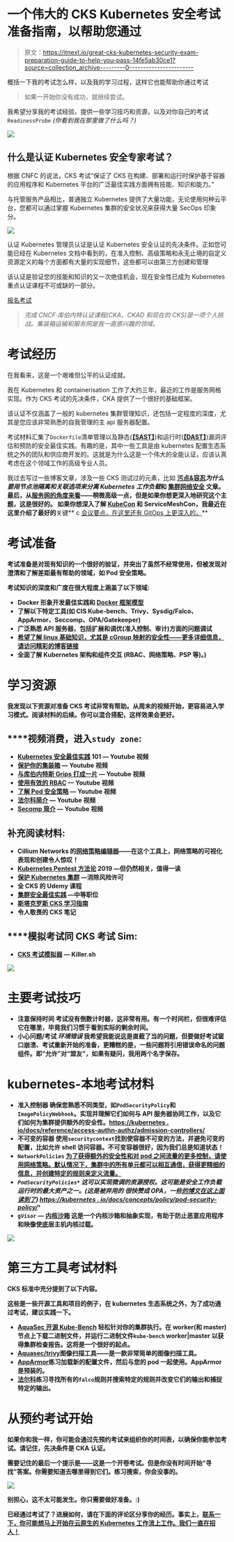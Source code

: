 # 一个伟大的 CKS Kubernetes 安全考试准备指南，以帮助您通过

> 原文：<https://itnext.io/great-cks-kubernetes-security-exam-preparation-guide-to-help-you-pass-14fe5ab30ce1?source=collection_archive---------0----------------------->

概括一下我的考试怎么样，以及我的学习过程，这样它也能帮助你通过考试

> 如果一开始你没有成功，就继续尝试。

我希望分享我的考试经验，提供一些学习技巧和资源，以及对你自己的考试`ReadinessProbe` *(你看到我在那里做了什么吗？)*

![](img/df52138490fb0cce7363fab3204ab066.png)

## 什么是认证 Kubernetes 安全专家考试？

根据 CNFC 的说法，CKS 考试“保证了 CKS 在构建、部署和运行时保护基于容器的应用程序和 Kubernetes 平台的广泛最佳实践方面拥有技能、知识和能力。”

与托管服务产品相比，普通独立 Kubernetes 提供了大量功能，无论使用何种云平台，您都可以通过掌握 Kubernetes 集群的安全状况来获得大量 SecOps 印象分。

![](img/c7f5bc517a6422d9ff992d54196d239e.png)

认证 Kubernetes 管理员认证是认证 Kubernetes 安全认证的先决条件。正如您可能已经在 Kubernetes 文档中看到的，在准入控制、高级策略和永无止境的自定义资源定义的每个方面都有大量的实现细节，这些都可以由第三方创建和管理

该认证是验证您的技能和知识的又一次绝佳机会，现在安全性已成为 Kubernetes 重点认证课程不可或缺的一部分。

[报名考试](https://training.linuxfoundation.org/certification/certified-kubernetes-security-specialist/)

> *完成 CNCF·库伯内特认证课程(CKA、CKAD 和现在的 CKS)是一项个人挑战。集装箱运输和服务网是我一直感兴趣的领域。*

# 考试经历

在我看来，这是一个艰难但公平的认证成就。

我在 Kubernetes 和 containerisation 工作了大约三年，最近的工作是服务网格实现。作为 CKS 考试的先决条件，CKA 提供了一个很好的基础框架。

该认证不仅涵盖了一般的 kubernetes 集群管理知识，还包括一定程度的深度，尤其是您应该非常熟悉的自我管理的主 api 服务器配置。

考试材料汇集了`Dockerfile`清单管理以及静态([**【SAST】**](https://www.gartner.com/en/information-technology/glossary/static-application-security-testing-sast))和运行时([**【DAST】**](https://en.wikipedia.org/wiki/Dynamic_application_security_testing))漏洞评估和预防的安全最佳实践。有趣的是，其中一些工具是由 kubernetes 配置生态系统之外的团队和供应商开发的。这就是为什么这是一个伟大的全能认证，应该认真考虑在这个领域工作的高级专业人员。

我过去写过一些博客文章，涉及一些 CKS 测试过的元素，比如 [**污点&容忍**](https://medium.com/contino-engineering/why-separate-your-kubernetes-workload-with-nodepool-segregation-and-affinity-rules-cb5225953788)***为什么要用节点池隔离和关联选项来分离 Kubernetes 工作负载*和 [**集群网络安全**](/how-to-kubernetes-cluster-network-security-f19bc99161f5) 文章。最后，从[服务网的角度来看](https://medium.com/contino-engineering/planning-for-istio-a-hard-look-at-the-requirements-the-want-for-service-mesh-solution-smaas-454d44793961)——稍微高级一点，但是如果你想更深入地研究这个主题，这是很好的。
如果你想深入了解 [KubeCon](/my-key-takeaways-on-cloud-native-kubecon-conference-cncf-2020-thusfar-cb1dfae85a4e) 和 ServiceMeshCon，我最近在这里介绍了最好的**关键** c [会议要点，在这里还有 GitOps 上更深入的](https://medium.com/faun/the-key-takeaways-of-cloud-native-compute-foundation-survey-of-2020-40fdc77acdcd)[。](/my-notes-on-kubernetes-and-gitops-from-kubecon-servicemeshcon-sessions-2020-cncf-c06893643bb5)**

# **考试准备**

**考试准备是对现有知识的一个很好的验证，并突出了虽然不经常使用，但被发现对澄清和了解差距最有帮助的领域，如 Pod 安全策略。**

**考试知识的深度和广度在很大程度上涵盖了以下领域:**

*   **Docker 形象开发最佳实践和 [Docker 框架模型](https://docs.docker.com/get-started/overview/)**
*   **了解以下特定工具(如 CIS Kube-bench、Trivy、Sysdig/Falco、AppArmor、Seccomp、OPA/Gatekeeper)**
*   **广泛熟悉 API 服务器，包括扩展和调优(准入控制、审计)方面的问题调试**
*   **[希望了解 linux 基础知识，尤其是 cGroup 映射的安全性——更多详细信息，请访问精彩的博客链接](https://www.linuxjournal.com/content/everything-you-need-know-about-linux-containers-part-i-linux-control-groups-and-process)**
*   **全面了解 Kubernetes 架构和组件交互 (RBAC、网络策略、PSP 等)。)**

# **学习资源**

**我发现以下资源对准备 CKS 考试非常有帮助。从周末的视频开始，更容易进入学习模式。阅读材料的后续。你可以混合搭配，这样效果会更好。**

## ****视频**消费，进入`study zone`:**

*   **[Kubernetes 安全最佳实践](https://www.youtube.com/watch?v=wqsUfvRyYpw) 101 — Youtube 视频**
*   **[保护你的集装箱](https://www.youtube.com/watch?v=iXz4i2EbB4M) — Youtube 视频**
*   **[与库伯内特斯 Grips 打成一片](https://www.youtube.com/watch?v=4HMRFcg6nEY) — Youtube 视频**
*   **[使用有效的 RBAC](https://www.youtube.com/watch?v=Nw1ymxcLIDI) — Youtube 视频**
*   **[了解 Pod 安全策略](https://www.youtube.com/watch?v=LYwD2MVyaIw) — Youtube 视频**
*   **[法尔科简介](https://www.youtube.com/watch?v=zgRFN3o7nJE) — Youtube 视频**
*   **[Secomp 简介](https://www.youtube.com/watch?v=Ro4QRx7VPsY) — Youtube 视频**

## **补充**阅读**材料:**

*   **Cillium Networks 的[网络策略编辑器](https://cilium.io/blog/2021/02/10/network-policy-editor)——在这个工具上，网络策略的可视化表现和创建令人惊叹！​**
*   **[Kubernetes Pentest 方法论](https://securityboulevard.com/2019/08/kubernetes-pentest-methodology-part-1/) 2019 —但仍然相关，值得一读**
*   **[保护 Kubernetes 集群](https://www.cyberark.com/resources/threat-research-blog/securing-kubernetes-clusters-by-eliminating-risky-permissions) —消除风险许可**
*   **全 CKS 的 Udemy 课程**
*   **[集群安全最佳实践](/cks-exam-series-1-create-cluster-security-best-practices-50e35aaa67ae) —中等职位**
*   **[斯塔克罗斯 CKS 学习指南](https://security.stackrox.com/rs/219-UEH-533/images/StackRox_CKS_K8s_Study_Guide.pdf)**
*   **令人敬畏的 CKS 笔记**

## ****模拟考试**同 CKS 考试 Sim:**

*   **[CKS 考试模拟器](https://killer.sh/) — Killer.sh**

**![](img/71b1c46967577c94bb4331e087f989c7.png)**

# **主要考试技巧**

*   **注意保持时间 **考试没有倒数计时器，这非常有用。有一个时间栏，但很难评估它在哪里，毕竟我们习惯于看到实际的剩余时间。****
*   ****小心问题/考试 ***环境错误***
    我希望我能说这是直截了当的问题，但要做好考试窗口崩溃、考试重新开始的准备，更糟糕的是，一些问题将引用错误命名的问题组件。即“允许”对“盟友”，如果有疑问，我用两个名字保存。****

# ****kubernetes-本地考试材料****

*   ****准入控制器
    确保您熟悉不同类型，如`PodSecurityPolicy`和`ImagePolicyWebhook`。实现并理解它们如何与 API 服务器协同工作，以及它们如何为集群提供额外的安全性。[https://kubernetes . io/docs/reference/access-authn-authz/admission-controllers/](https://kubernetes.io/docs/reference/access-authn-authz/admission-controllers/)****
*   ****不可变的**容器** 使用`securitycontext`找到使容器不可变的方法，并避免可变的配置，比如允许 shell 访问容器。不可变容器很好，因为我们总是知道状态！****
*   ****`NetworkPolicies` [为了获得额外的安全性和对 pod 之间流量的更多控制，请使用网络策略。默认情况下，集群中的所有单元都可以相互通信，获得更精细的信息，并创建特定的规则来定义流量。](https://kubernetes.io/docs/concepts/services-networking/network-policies/​)****
*   ****`PodSecurityPolicies*`
    这可以实现微调的资源授权。这可能是安全工作负载运行时的最大资产之一。(这是被**弃用的*** 很快赞成 OPA，一些[的博文在这上面读到了](https://blog.paloaltonetworks.com/prisma-cloud/kubernetes-psp-deprecation/#:~:text=Back%20in%20December%2C%20the%20Kubernetes,being%20exposed%20to%20various%20exploits.))
    [https://kubernetes . io/docs/concepts/policy/pod-security-policy/](https://kubernetes.io/docs/concepts/policy/pod-security-policy/)****
*   ****`gVisor` — [内核沙箱](https://github.com/google/gvisor)
    这是一个内核沙箱和抽象实现，有助于防止恶意应用程序和映像使底层主机内核过载。**** 

****![](img/769209f686afd6203253371779925c9d.png)****

# ****第三方工具考试材料****

****CKS 标准中充分提到了以下内容。****

****这些是一些开源工具和项目的例子，在 kubernetes 生态系统之外，为了成功通过考试，建议**实践一下。******

*   ****[**AquaSec 开源 Kube-Bench**](https://github.com/aquasecurity/kube-bench)
    轻松针对你的集群执行。在 worker(和 master)节点上下载二进制文件，并运行二进制文件`kube-bench` worker|master 以获得集群检查报告。这将是一个很好的起点。****
*   ****[**Aquasec/trivy**](https://github.com/aquasecurity/trivy)图像扫描工具——是一款非常简单的图像扫描工具。****
*   ****[**AppArmor**](https://gitlab.com/apparmor/apparmor/-/wikis/Documentation)练习加载新的配置文件，然后与您的 pod 一起使用。AppArmor 是预装的。****
*   ****[**法尔科**](https://falco.org/docs/rules/supported-fields/)练习寻找所有的`falco`规则并搜索特定的规则并改变它们的输出和捕捉特定的输出。****

# ****从预约考试开始****

****如果你和我一样，你可能会通过先预约考试来组织你的时间表，以确保你能参加考试。请记住，先决条件是 CKA 认证。****

****需要记住的最后一个提示是——这是一个**开卷考试。但是你没有时间开始“寻找”答案。你需要知道去哪里得到它们。练习搜索，你会没事的。******

****![](img/dbe3013e0c7b72274f19830a3f347de5.png)****

****别担心，这不太可能发生。你只需要做好准备。:)****

****已经通过考试了？进展如何，请在下面的评论区分享你的经历。事实上，[联系一下，你可能想马上开始在云原生的 Kubernetes 工作流上工作。我们一直在招人！](https://www.linkedin.com/in/johas/)****